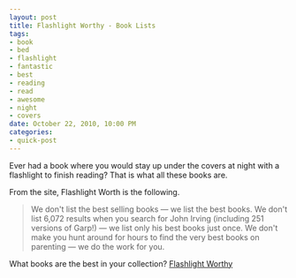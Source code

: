 ```yaml
--- 
layout: post
title: Flashlight Worthy - Book Lists
tags: 
- book
- bed
- flashlight
- fantastic
- best
- reading
- read
- awesome
- night
- covers
date: October 22, 2010, 10:00 PM
categories: 
- quick-post
---
```

Ever had a book where you would stay up under the covers at night with a flashlight to finish reading? That is what all these books are.

From the site, Flashlight Worth is the following.
>We don't list the best selling books — we list the best books.
>We don't list 6,072 results when you search for John Irving (including 251 versions of Garp!) — we list only his best books just once.
>We don't make you hunt around for hours to find the very best books on parenting — we do the work for you.

What books are the best in your collection? [Flashlight Worthy](http://www.flashlightworthybooks.com/)
